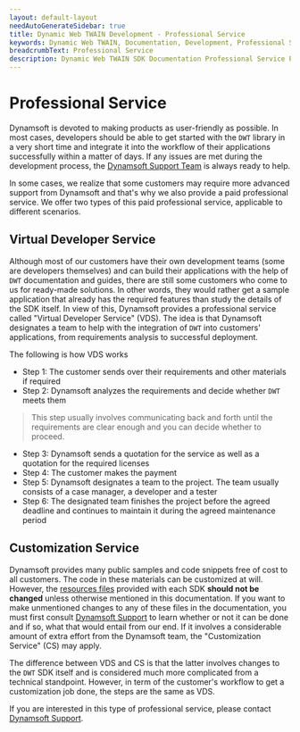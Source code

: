 ```yaml
---
layout: default-layout
needAutoGenerateSidebar: true
title: Dynamic Web TWAIN Development - Professional Service
keywords: Dynamic Web TWAIN, Documentation, Development, Professional Service
breadcrumbText: Professional Service
description: Dynamic Web TWAIN SDK Documentation Professional Service Page
---
```


# Professional Service

Dynamsoft is devoted to making products as user-friendly as possible. In most cases, developers should be able to get started with the `DWT` library in a very short time and integrate it into the workflow of their applications successfully within a matter of days. If any issues are met during the development process, the [Dynamsoft Support Team]({{site.about}}getsupport.html) is always ready to help.

In some cases, we realize that some customers may require more advanced support from Dynamsoft and that's why we also provide a paid professional service. We offer two types of this paid professional service, applicable to different scenarios.

## Virtual Developer Service

Although most of our customers have their own development teams (some are developers themselves) and can build their applications with the help of `DWT` documentation and guides, there are still some customers who come to us for ready-made solutions. In other words, they would rather get a sample application that already has the required features than study the details of the SDK itself. In view of this, Dynamsoft provides a professional service called "Virtual Developer Service" (VDS). The idea is that Dynamsoft designates a team to help with the integration of `DWT` into customers' applications, from requirements analysis to successful deployment.

The following is how VDS works

* Step 1: The customer sends over their requirements and other materials if required
* Step 2: Dynamsoft analyzes the requirements and decide whether `DWT` meets them

> This step usually involves communicating back and forth until the requirements are clear enough and you can decide whether to proceed.

* Step 3: Dynamsoft sends a quotation for the service as well as a quotation for the required licenses
* Step 4: The customer makes the payment
* Step 5: Dynamsoft designates a team to the project. The team usually consists of a case manager, a developer and a tester
* Step 6: The designated team finishes the project before the agreed deadline and continues to maintain it during the agreed maintenance period

## Customization Service

Dynamsoft provides many public samples and code snippets free of cost to all customers. The code in these materials can be customized at will. However, the [resources files]({{site.faq}}what-are-the-resources-files.html) provided with each SDK **should not be changed** unless otherwise mentioned in this documentation. If you want to make unmentioned changes to any of these files in the documentation, you must first consult [Dynamsoft Support]({{site.about}}getsupport.html) to learn whether or not it can be done and if so, what that would entail from our end. If it involves a considerable amount of extra effort from the Dynamsoft team, the "Customization Service" (CS) may apply.

The difference between VDS and CS is that the latter involves changes to the `DWT` SDK itself and is considered much more complicated from a technical standpoint. However, in term of the customer's workflow to get a customization job done, the steps are the same as VDS.

If you are interested in this type of professional service, please contact [Dynamsoft Support]({{site.about}}getsupport.html).
